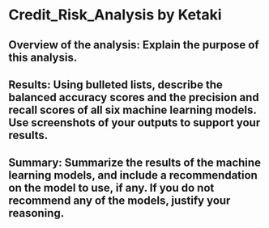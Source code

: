 # Credit_Risk_Analysis by Ketaki
## Overview of the analysis: Explain the purpose of this analysis.

## Results: Using bulleted lists, describe the balanced accuracy scores and the precision and recall scores of all six machine learning models. Use screenshots of your outputs to support your results.


## Summary: Summarize the results of the machine learning models, and include a recommendation on the model to use, if any. If you do not recommend any of the models, justify your reasoning.
